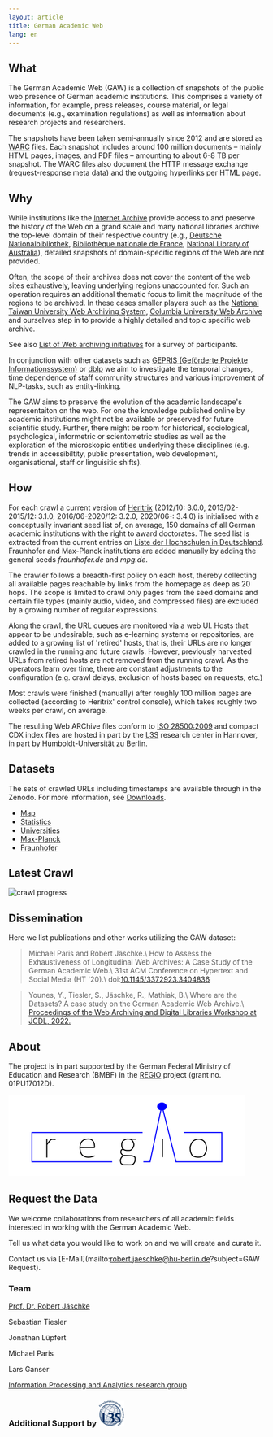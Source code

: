 ```yaml
---
layout: article
title: German Academic Web
lang: en
---
```


## What
The German Academic Web (GAW) is a collection of snapshots of the
public web presence of German academic institutions. This comprises a
variety of information, for example, press releases, course material,
or legal documents (e.g., examination regulations) as well as
information about research projects and researchers.

The snapshots have been taken semi-annually since 2012 and are stored
as [WARC](https://en.wikipedia.org/wiki/Web_ARChive) files.  Each
snapshot includes around 100 million documents – mainly HTML pages,
images, and PDF files – amounting to about 6-8&nbsp;TB per snapshot.
The WARC files also document the HTTP message exchange
(request-response meta data) and the outgoing hyperlinks per HTML
page.

## Why
While institutions like the [Internet
Archive](https://www.archive.org/) provide access to and preserve the
history of the Web on a grand scale and many national libraries
archive the top-level domain of their respective country (e.g.,
[Deutsche
Nationalbibliothek](https://www.dnb.de/DE/Professionell/Sammeln/Sammlung_Websites/sammlung_websites_node.html),
[Bibliothèque nationale de
France](https://www.bnf.fr/fr/archives-de-linternet), [National
Library of
Australia](https://trove.nla.gov.au/help/categories/websites-category)),
detailed snapshots of domain-specific regions of the Web are not
provided.

Often, the scope of their archives does not cover the content of the
web sites exhaustively, leaving underlying regions unaccounted
for. Such an operation requires an additional thematic focus to limit
the magnitude of the regions to be archived. In these cases smaller
players such as the [National Taiwan University Web Archiving
System](http://webarchive.lib.ntu.edu.tw/eng/aboutus.asp), [Columbia
University Web Archive](https://library.cumc.columbia.edu/node/2241)
and ourselves step in to provide a highly detailed and topic specific
web archive.

See also [List of Web archiving initiatives](https://en.wikipedia.org/wiki/List_of_Web_archiving_initiatives) for a survey of participants.

In conjunction with other datasets such as [GEPRIS (Geförderte
Projekte Informationssystem)](https://gepris.dfg.de/gepris/) or
[dblp](https://dblp.org/) we aim to investigate the temporal changes,
time dependence of staff community structures and various improvement
of NLP-tasks, such as entity-linking.

The GAW aims to preserve the evolution of the academic landscape's representaiton on the web. For one the knowledge published online by academic institutions might not be available or preserved for future scientific study. Further, there might be room for historical, sociological, psychological, informetric or scientometric studies as well as the exploration of the microskopic entities underlying these disciplines (e.g. trends in accessibiltity, public presentation, web development, organisational, staff or linguisitic shifts).


## How

For each crawl a current version of [Heritrix](https://github.com/internetarchive/heritrix3) (2012/10: 3.0.0, 2013/02-2015/12: 3.1.0, 2016/06-2020/12: 3.2.0, 2020/06-: 3.4.0) is initialised with a conceptually invariant seed list of, on average, 150 domains of all German academic institutions with the right to award doctorates. The seed list is extracted from the current entries on [Liste der Hochschulen in Deutschland](https://de.wikipedia.org/wiki/Liste_der_Hochschulen_in_Deutschland). Fraunhofer and Max-Planck institutions are added manually by adding the general seeds *fraunhofer.de* and *mpg.de*.

The crawler follows a breadth-first policy on each host, thereby collecting all available pages reachable by links from the homepage as deep as 20 hops. The scope is limited to crawl only pages from the seed domains and certain file types (mainly audio, video, and compressed files) are excluded by a growing number of regular expressions.

Along the crawl, the URL queues are monitored via a web UI. Hosts that appear to be undesirable, such as e-learning systems or repositories, are added to a growing list of 'retired' hosts, that is, their URLs are no longer crawled in the running and future crawls. However, previously harvested URLs from retired hosts are not removed from the running crawl.
As the operators learn over time, there are constant adjustments to the configuration (e.g. crawl delays, exclusion of hosts based on requests, etc.)

Most crawls were finished (manually) after roughly 100 million pages are collected (according to Heritrix' control console), which takes roughly two weeks per crawl, on average.

The resulting Web ARChive files conform to [ISO 28500:2009](https://www.iso.org/standard/44717.html) and compact CDX index files are hosted in part by the [L3S](https://www.l3s.de/) research center in Hannover, in part by Humboldt-Universität zu Berlin.

## Datasets
The sets of crawled URLs including timestamps are available through  in the Zenodo. For more information, see [Downloads](downloads.md).

- [Map](map.html)
- [Statistics](basic_statistics.html)
- [Universities](universities.html)
- [Max-Planck](mpis.html)
- [Fraunhofer](fhis.html)

## Latest Crawl

![crawl progress](https://amor.cms.hu-berlin.de/~tieslers/gaw/progress.svg)

## Dissemination
Here we list publications and other works utilizing the GAW dataset:

> Michael Paris and Robert Jäschke.\\
> How to Assess the Exhaustiveness of Longitudinal Web Archives: A Case Study of the German Academic Web.\\
> 31st ACM Conference on Hypertext and Social Media (HT '20).\\
> doi:[10.1145/3372923.3404836](https://doi.org/10.1145/3372923.3404836)

> Younes, Y., Tiesler, S., Jäschke, R., Mathiak, B.\\ Where are the
> Datasets? A case study on the German Academic Web Archive.\\
> [Proceedings of the Web Archiving and Digital Libraries Workshop at JCDL, 2022.](http://hdl.handle.net/10919/114213)


## About
The project is in part supported by the German Federal Ministry of
Education and Research (BMBF) in the
[REGIO](https://www.regio-project.org/) project (grant
no. 01PU17012D).

<a href="https://www.regio-project.org/"><img src="/assets/images/logo/regio.svg" alt="REGIO" /></a>

## Request the Data
We welcome collaborations from researchers of all academic fields
interested in working with the German Academic Web.

Tell us what data you would like to work on and we will create and curate it.

Contact us via [E-Mail](mailto:robert.jaeschke@hu-berlin.de?subject=GAW Request).


### Team

[Prof. Dr. Robert Jäschke](https://www.ibi.hu-berlin.de/de/ueber-uns/personen/jaeschke)

Sebastian Tiesler

Jonathan Lüpfert

Michael Paris

Lars Ganser

[Information Processing and Analytics research group](https://www.ibi.hu-berlin.de/en/research/Information-processing)

### Additional Support by <a href="https://www.l3s.de/en"><img src="/assets/images/logo/L3S_Logo_NEU_small.jpg" alt="L3S"  style ="width: 10%; height: auto;" /></a>
